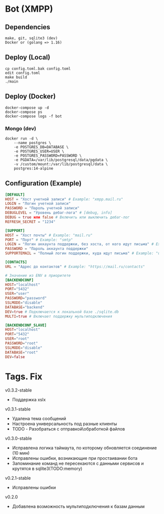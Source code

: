 # Bot (XMPP)

## Dependencies
```
make, git, sqlite3 (dev)
Docker or (golang => 1.16)
```
## Deploy (Local)
```
cp config.toml.bak config.toml
edit config.toml
make build
./main
```
## Deploy (Docker)
```
docker-compose up -d
docker-compose ps
docker-compose logs -f bot
```

### Mongo (dev)
```
docker run -d \
    --name postgres \
    -e POSTGRES_DB=DATABASE \
    -e POSTGRES_USER=USER \
    -e POSTGRES_PASSWORD=PASSWORD \
    -e PGDATA=/var/lib/postgresql/data/pgdata \
    -v /custom/mount:/var/lib/postgresql/data \
    postgres:14-alpine
```

## Configuration (Example)
```toml
[DEFAULT]
HOST = "Хост учетной записи" # Example: "xmpp.mail.ru"
LOGIN = "Логин учетной записи"
PASSWORD = "Пароль учетной записи" 
DEBUGLEVEL = "Уровень дебаг-лога" # [debug, info]
DEBUG = true или false # Включить или выключить дебаг-лог
REFRESH_SECRET = "1234"

[SUPPORT]
HOST = "Хост почты" # Example: "mail.ru"
PORT = "Порт" # Example: "smtp"
LOGIN = "Логин аккаунта поддержки, без хоста, от кого идут письма" # Example: "user" 
PASSWORD = "Пароль аккаунта поддержки"
SUPPORTEMAIL = "Полный логин поддержки, куда идут письма" # Example: "user@mail.ru"

[CONTACTS]
URL = "Адрес до контактов" # Example: "https://mail.ru/contacts"

# Значение из ENV в приоритете
[BACKENDCONF]
HOST="localhost"
PORT="5432"
USER="user"
PASSWORD="password"
SSLMODE="disable"
DATABASE="backend"
DEV=true # Подключается к локальной базе ./sqlite.db
MULTI=true # Включает поддержку мультиподключения

[BACKENDCONF_SLAVE]
HOST="localhost"
PORT="5432"
USER="root"
PASSWORD="root"
SSLMODE="disable"
DATABASE="root"
DEV=false
```

# Tags. Fix
v0.3.2-stable
* Поддержка xslx 

v0.3.1-stable
* Удалена тема сообщений
* Настроена универсальность под разные клиенты
* TODO - Разобраться с отправкой\обработкой файлов

v0.3.0-stable
* Исправлена логика таймаута, по которому обновляется соединение (10 мин)
* Исправлены ошибки, возникающие при простаивании бота
* Запоминание команд не пересекаются с данными сервисов и крутятся в sqlite3(TODO:memory)

v0.2.1-stable
* Исправлены ошибки

v0.2.0
* Добавлена возможность мультиподключения к базам данным